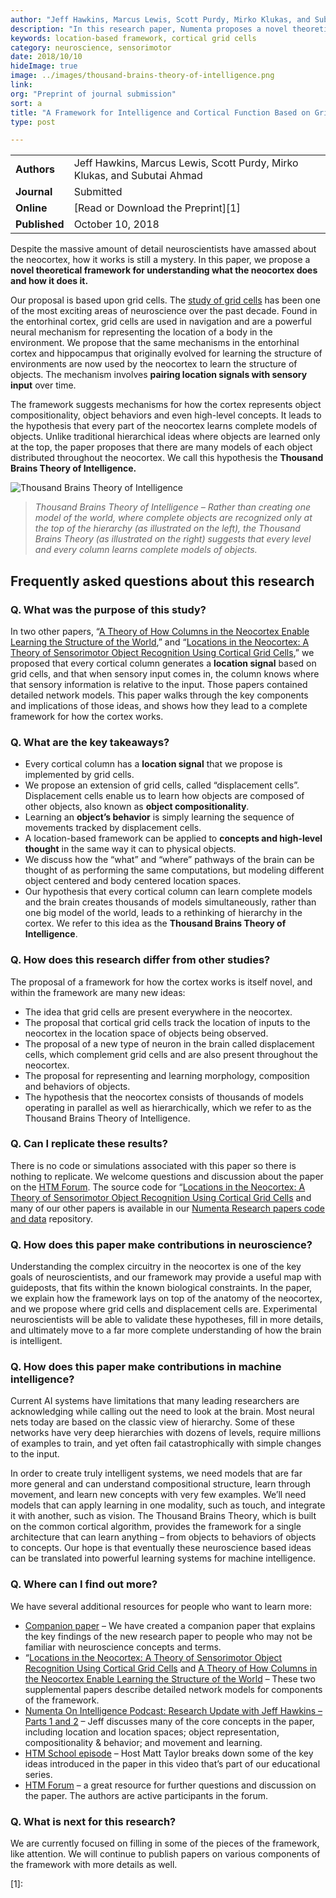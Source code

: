 ```yaml
---
author: "Jeff Hawkins, Marcus Lewis, Scott Purdy, Mirko Klukas, and Subutai Ahmad"
description: "In this research paper, Numenta proposes a novel theoretical framework for understanding what the neocortex does and how it does it. The framework is based on grid cells and has significant implications for neuroscience and machine intelligence."
keywords: location-based framework, cortical grid cells
category: neuroscience, sensorimotor
date: 2018/10/10
hideImage: true
image: ../images/thousand-brains-theory-of-intelligence.png
link:
org: "Preprint of journal submission"
sort: a
title: "A Framework for Intelligence and Cortical Function Based on Grid Cells in the Neocortex"
type: post

---
```


| | |
|-|-|
| **Authors** | Jeff Hawkins, Marcus Lewis, Scott Purdy, Mirko Klukas, and Subutai Ahmad |
| **Journal** | Submitted |
| **Online** | [Read or Download the Preprint][1] |
| **Published** | October 10, 2018 |


Despite the massive amount of detail neuroscientists have amassed about the neocortex, how it works is still a mystery.  In this paper, we propose a **novel theoretical framework for understanding what the neocortex does and how it does it.**

Our proposal is based upon grid cells. The [study of grid cells](https://en.wikipedia.org/wiki/Grid_cell) has been one of the most exciting areas of neuroscience over the past decade. Found in the entorhinal cortex, grid cells are used in navigation and are a powerful neural mechanism for representing the location of a body in the environment.  We propose that the same mechanisms in the entorhinal cortex and hippocampus that originally evolved for learning the structure of environments are now used by the neocortex to learn the structure of objects.  The mechanism involves **pairing location signals with sensory input** over time.

The framework suggests mechanisms for how the cortex represents object compositionality, object behaviors and even high-level concepts.  It leads to the hypothesis that every part of the neocortex learns complete models of objects. Unlike traditional hierarchical ideas where objects are learned only at the top, the paper proposes that there are many models of each object distributed throughout the neocortex. We call this hypothesis the **Thousand Brains Theory of Intelligence.**

![Thousand Brains Theory of Intelligence](../images/thousand-brains-theory-of-intelligence.jpg)
> *Thousand Brains Theory of Intelligence – Rather than creating one model of the world, where complete objects are recognized only at the top of the hierarchy (as illustrated on the left), the Thousand Brains Theory (as illustrated on the right) suggests that every level and every column learns complete models of objects.*

## Frequently asked questions about this research

### Q. What was the purpose of this study?

In two other papers, “[A Theory of How Columns in the Neocortex Enable Learning the Structure of the World](/neuroscience-research/research-publications/papers/a-theory-of-how-columns-in-the-neocortex-enable-learning-the-structure-of-the-world/),” and “[Locations in the Neocortex: A Theory of Sensorimotor Object Recognition Using Cortical Grid Cells](/neuroscience-research/research-publications/papers/locations-in-the-neocortex-a-theory-of-sensorimotor-object-recognition-using-cortical-grid-cells/),” we proposed that every cortical column generates a **location signal** based on grid cells, and that when sensory input comes in, the column knows where that sensory information is relative to the input. Those papers contained detailed network models. This paper walks through the key components and implications of those ideas, and shows how they lead to a complete framework for how the cortex works.

### Q. What are the key takeaways?

* Every cortical column has a **location signal** that we propose is implemented by grid cells.
* We propose an extension of grid cells, called “displacement cells”. Displacement cells enable us to learn how objects are composed of other objects, also known as **object compositionality**.
* Learning an **object’s behavior** is simply learning the sequence of movements tracked by displacement cells.
* A location-based framework can be applied to **concepts and high-level thought** in the same way it can to physical objects.
* We discuss how the “what” and “where” pathways of the brain can be thought of as performing the same computations, but modeling different object centered and body centered location spaces.
* Our hypothesis that every cortical column can learn complete models and the brain creates thousands of models simultaneously, rather than one big model of the world, leads to a rethinking of hierarchy in the cortex.  We refer to this idea as the **Thousand Brains Theory of Intelligence**.



### Q. How does this research differ from other studies?

The proposal of a framework for how the cortex works is itself novel, and within the framework are many new ideas:
* The idea that grid cells are present everywhere in the neocortex.
* The proposal that cortical grid cells track the location of inputs to the neocortex in the location space of objects being observed.
* The proposal of a new type of neuron in the brain called displacement cells, which complement grid cells and are also present throughout the neocortex.  
* The proposal for representing and learning morphology, composition and behaviors of objects.
* The hypothesis that the neocortex consists of thousands of models operating in parallel as well as hierarchically, which we refer to as the Thousand Brains Theory of Intelligence.


### Q. Can I replicate these results?
There is no code or simulations associated with this paper so there is nothing to replicate. We welcome questions and discussion about the paper on the [HTM Forum](https://discourse.numenta.org/). The source code for “[Locations in the Neocortex: A Theory of Sensorimotor Object Recognition Using Cortical Grid Cells](/neuroscience-research/research-publications/papers/locations-in-the-neocortex-a-theory-of-sensorimotor-object-recognition-using-cortical-grid-cells/) and many of our other papers is available in our [Numenta Research papers code and data]( https://github.com/numenta/htmpapers) repository.

### Q. How does this paper make contributions in neuroscience?
Understanding the complex circuitry in the neocortex is one of the key goals of neuroscientists, and our framework may provide a useful map with guideposts, that fits within the known biological constraints.  In the paper, we explain how the framework lays on top of the anatomy of the neocortex, and we propose where grid cells and displacement cells are.  Experimental neuroscientists will be able to validate these hypotheses, fill in more details, and ultimately move to a far more complete understanding of how the brain is intelligent.

### Q. How does this paper make contributions in machine intelligence?
Current AI systems have limitations that many leading researchers are acknowledging while calling out the need to look at the brain.  Most neural nets today are based on the classic view of hierarchy.  Some of these networks have very deep hierarchies with dozens of levels, require millions of examples to train, and yet often fail catastrophically with simple changes to the input.

In order to create truly intelligent systems, we need models that are far more general and can understand compositional structure, learn through movement, and learn new concepts with very few examples. We’ll need models that can apply learning in one modality, such as touch, and integrate it with another, such as vision. The Thousand Brains Theory, which is built on the common cortical algorithm, provides the framework for a single architecture that can learn anything – from objects to behaviors of objects to concepts. Our hope is that eventually these neuroscience based ideas can be translated into powerful learning systems for machine intelligence.

### Q. Where can I find out more?
We have several additional resources for people who want to learn more:
* [Companion paper](/neuroscience-research/research-publications/papers/thousand-brains-theory-of-intelligence-companion-paper/) – We have created a companion paper that explains the key findings of the new research paper to people who may not be familiar with neuroscience concepts and terms.
* “[Locations in the Neocortex: A Theory of Sensorimotor Object Recognition Using Cortical Grid Cells](/neuroscience-research/research-publications/papers/locations-in-the-neocortex-a-theory-of-sensorimotor-object-recognition-using-cortical-grid-cells/) and [A Theory of How Columns in the Neocortex Enable Learning the Structure of the World](/neuroscience-research/research-publications/papers/a-theory-of-how-columns-in-the-neocortex-enable-learning-the-structure-of-the-world/) – These two supplemental papers describe detailed network models for components of the framework.
* [Numenta On Intelligence Podcast: Research Update with Jeff Hawkins – Parts 1 and 2](/resources/numenta-on-intelligence-podcast/episode-1-research-update-with-Jeff-Hawkins-part-1/) – Jeff discusses many of the core concepts in the paper, including location and location spaces; object representation, compositionality & behavior; and movement and learning.
* [HTM School episode]( https://www.youtube.com/channel/UC8-ttzWLgXZOGuhUyrPlUuA) – Host Matt Taylor breaks down some of the key ideas introduced in the paper in this video that’s part of our educational series.
* [HTM Forum]( https://discourse.numenta.org/) – a great resource for further questions and discussion on the paper.  The authors are active participants in the forum.

### Q. What is next for this research?
We are currently focused on filling in some of the pieces of the framework, like attention.  We will continue to publish papers on various components of the framework with more details as well.

[1]:
